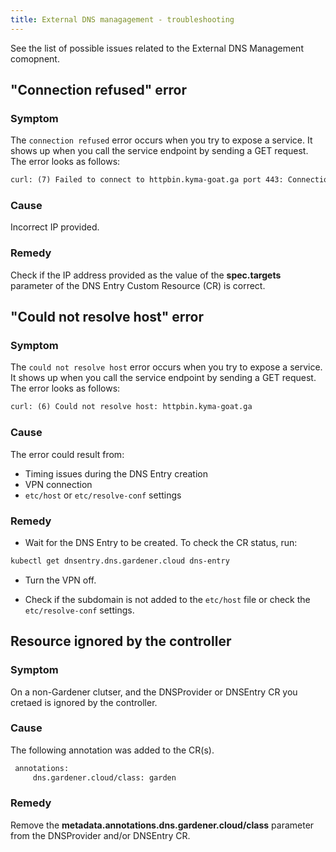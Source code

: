```yaml
---
title: External DNS managagement - troubleshooting 
---
```


See the list of possible issues related to the External DNS Management comopnent.

## "Connection refused" error

### Symptom

The `connection refused` error occurs when you try to expose a service. It shows up when you call the service endpoint by sending a GET request. The error looks as follows:

```txt
curl: (7) Failed to connect to httpbin.kyma-goat.ga port 443: Connection refused
```

### Cause

Incorrect IP provided.

### Remedy

Check if the IP address provided as the value of the **spec.targets** parameter of the DNS Entry Custom Resource (CR) is correct.

## "Could not resolve host" error

### Symptom

The `could not resolve host` error occurs when you try to expose a service. It shows up when you call the service endpoint by sending a GET request. The error looks as follows:

```txt
curl: (6) Could not resolve host: httpbin.kyma-goat.ga
```

### Cause

The error could result from:

- Timing issues during the DNS Entry creation
- VPN connection
- `etc/host` or `etc/resolve-conf` settings

### Remedy

- Wait for the DNS Entry to be created. To check the CR status, run:

```bash
kubectl get dnsentry.dns.gardener.cloud dns-entry
```

- Turn the VPN off.

- Check if the subdomain is not added to the `etc/host` file or check the `etc/resolve-conf` settings.

## Resource ignored by the controller

### Symptom

On a non-Gardener clutser, and the DNSProvider or DNSEntry CR you cretaed is ignored by the controller.

### Cause

The following annotation was added to the CR(s).

```txt
 annotations:
     dns.gardener.cloud/class: garden
```

### Remedy

Remove the **metadata.annotations.dns.gardener.cloud/class** parameter from the DNSProvider and/or DNSEntry CR.

